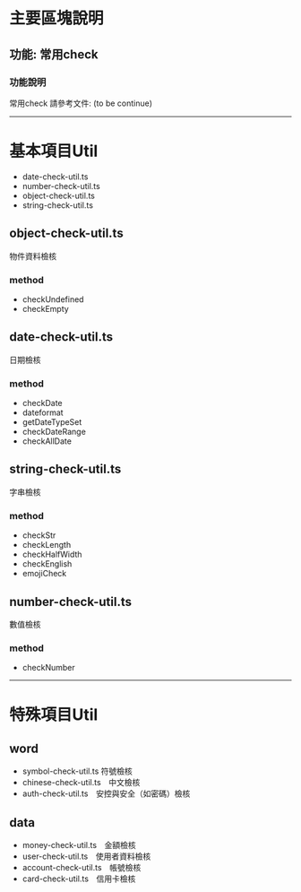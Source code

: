 # 主要區塊說明
## 功能: 常用check


### 功能說明
常用check
請參考文件: (to be continue)



---

# 基本項目Util
* date-check-util.ts
* number-check-util.ts
* object-check-util.ts
* string-check-util.ts



## object-check-util.ts
物件資料檢核

### method
* checkUndefined
* checkEmpty

## date-check-util.ts
日期檢核


### method
* checkDate
* dateformat
* getDateTypeSet
* checkDateRange
* checkAllDate


## string-check-util.ts
字串檢核

### method
* checkStr
* checkLength
* checkHalfWidth
* checkEnglish
* emojiCheck

## number-check-util.ts
數值檢核

### method
* checkNumber

---


# 特殊項目Util
## word
* symbol-check-util.ts 符號檢核
* chinese-check-util.ts　中文檢核
* auth-check-util.ts　安控與安全（如密碼）檢核

## data

* money-check-util.ts　金額檢核
* user-check-util.ts　使用者資料檢核
* account-check-util.ts　帳號檢核
* card-check-util.ts　信用卡檢核